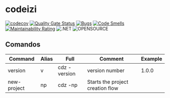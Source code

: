 # codeizi

[![codecov](https://codecov.io/gh/Codeizi-Tools/codeizi-cli/graph/badge.svg?token=HDTIQL9TH7)](https://codecov.io/gh/Codeizi-Tools/codeizi-cli)
[![Quality Gate Status](https://sonarcloud.io/api/project_badges/measure?project=Codeizi-Tools_codeizi-cli&metric=alert_status)](https://sonarcloud.io/summary/new_code?id=Codeizi-Tools_codeizi-cli)
[![Bugs](https://sonarcloud.io/api/project_badges/measure?project=Codeizi-Tools_codeizi-cli&metric=bugs)](https://sonarcloud.io/summary/new_code?id=Codeizi-Tools_codeizi-cli)
[![Code Smells](https://sonarcloud.io/api/project_badges/measure?project=Codeizi-Tools_codeizi-cli&metric=code_smells)](https://sonarcloud.io/summary/new_code?id=Codeizi-Tools_codeizi-cli)
[![Maintainability Rating](https://sonarcloud.io/api/project_badges/measure?project=Codeizi-Tools_codeizi-cli&metric=sqale_rating)](https://sonarcloud.io/summary/new_code?id=Codeizi-Tools_codeizi-cli)
![.NET](https://img.shields.io/badge/.NET-512BD4.svg?style=for-the-badge&logo=dotnet&logoColor=white)
![OPENSOURCE](https://img.shields.io/badge/Open%20Source%20Initiative-3DA639.svg?style=for-the-badge&logo=Open-Source-Initiative&logoColor=white)

## Comandos

| Command| Alias|Full| Comment| Example |
|---|---|---|---|---|
| version| v|cdz  -version |version number| 1.0.0|
| new-project| np |cdz -np |Starts the project creation flow||
